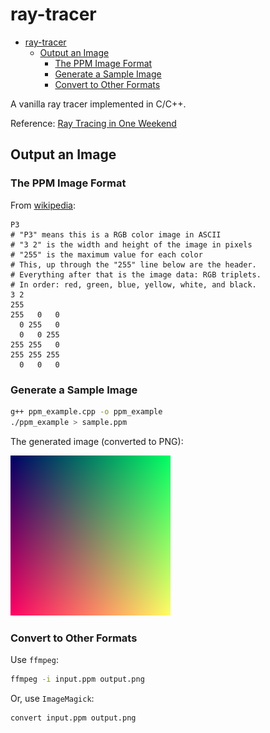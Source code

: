 # ray-tracer

- [ray-tracer](#ray-tracer)
  - [Output an Image](#output-an-image)
    - [The PPM Image Format](#the-ppm-image-format)
    - [Generate a Sample Image](#generate-a-sample-image)
    - [Convert to Other Formats](#convert-to-other-formats)

A vanilla ray tracer implemented in C/C++.

Reference: [Ray Tracing in One Weekend](https://raytracing.github.io/books/RayTracingInOneWeekend.html)

## Output an Image

### The PPM Image Format

From [wikipedia](https://en.wikipedia.org/wiki/Netpbm#PPM_example):

```plain
P3
# "P3" means this is a RGB color image in ASCII
# "3 2" is the width and height of the image in pixels
# "255" is the maximum value for each color
# This, up through the "255" line below are the header.
# Everything after that is the image data: RGB triplets.
# In order: red, green, blue, yellow, white, and black.
3 2
255
255   0   0
  0 255   0
  0   0 255
255 255   0
255 255 255
  0   0   0
```

### Generate a Sample Image

```bash
g++ ppm_example.cpp -o ppm_example
./ppm_example > sample.ppm
```

The generated image (converted to PNG):

![ppm_example](img/ppm_example.png)

### Convert to Other Formats

Use `ffmpeg`:

```bash
ffmpeg -i input.ppm output.png
```

Or, use `ImageMagick`:

```bash
convert input.ppm output.png
```
